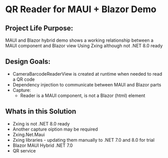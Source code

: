 # QR Reader for MAUI + Blazor Demo

## Project Life Purpose:
MAUI and Blazor hybrid demo shows a working relationship between a MAUI component and Blazor view
Using Zxing although not .NET 8.0 ready

## Design Goals:
- CameraBarcodeReaderView is created at runtime when needed to read a QR code
- Dependency injection to communicate between MAUI and Blazor parts
- Capture: 
	- Reader is a MAUI component, is not a Blazor (html) element

## Whats in this Solution
- Zxing is not .NET 8.0 ready
- Another capture oiption may be required
- Zxing.Net.Maui
- Zxing libraries - updating them manually to .NET 7.0 and 8.0 for trial
- Blazor MAUI Hybrid .NET 7.0
- QR service

